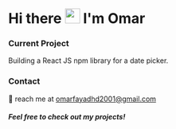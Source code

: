 <h1>Hi there <img src="https://media.giphy.com/media/hvRJCLFzcasrR4ia7z/giphy.gif" width="30px" height="30px"> I'm Omar </h1>  
<h3>Current Project</h3>
Building a React JS npm library for a date picker.

 <h3>Contact</h3>
📧 reach me at <a href="omarfayadhd2001@gmail.com">omarfayadhd2001@gmail.com</a>

<h5>Feel free to check out my projects!</h5> 

